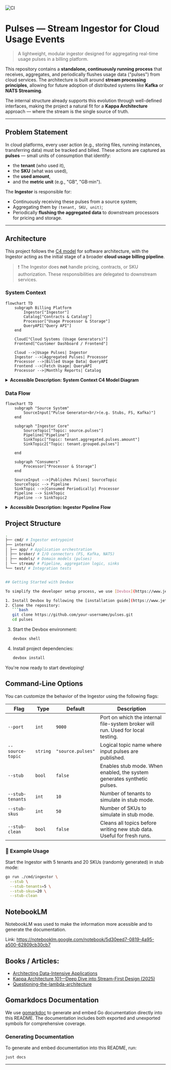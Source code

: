 ![CI](https://github.com/goriok/pulses/actions/workflows/build.yml/badge.svg)

# Pulses — Stream Ingestor for Cloud Usage Events

> A lightweight, modular ingestor designed for aggregating real-time usage pulses in a billing platform.

This repository contains a **standalone, continuously running process** that receives, aggregates, and periodically flushes usage data ("pulses") from cloud services. The architecture is built around **stream processing principles**, allowing for future adoption of distributed systems like **Kafka** or **NATS Streaming**.

The internal structure already supports this evolution through well-defined interfaces, making the project a natural fit for a **Kappa Architecture** approach — where the stream is the single source of truth.

---

## Problem Statement

In cloud platforms, every user action (e.g., storing files, running instances, transferring data) must be tracked and billed. These actions are captured as **pulses** — small units of consumption that identify:

- the **tenant** (who used it),
- the **SKU** (what was used),
- the **used amount**,
- and the **metric unit** (e.g., "GB", "GB·min").

The **Ingestor** is responsible for:

- Continuously receiving these pulses from a source system;
- Aggregating them by `(tenant, SKU, unit)`;
- Periodically **flushing the aggregated data** to downstream processors for pricing and storage.

---

## Architecture

This project follows the [C4 model](https://c4model.com) for software architecture, with the Ingestor acting as the initial stage of a broader **cloud usage billing pipeline**.

> ❗ The Ingestor does **not** handle pricing, contracts, or SKU authorization. These responsibilities are delegated to downstream services.

### System Context

```mermaid
flowchart TD
    subgraph Billing Platform
        Ingestor["Ingestor"]
        Catalog["Contracts & Catalog"]
        Processor["Usage Processor & Storage"]
        QueryAPI["Query API"]
    end

    Cloud["Cloud Systems (Usage Generators)"]
    Frontend["Customer Dashboard / Frontend"]

    Cloud -->|Usage Pulses| Ingestor
    Ingestor -->|Aggregated Pulses| Processor
    Processor -->|Billed Usage Data| QueryAPI
    Frontend -->|Fetch Usage| QueryAPI
    Processor -->|Monthly Reports| Catalog
```

<details> <summary><strong> Accessible Description: System Context C4 Model Diagram</strong></summary>

    Cloud Systems generate usage pulses and send them to the Ingestor.

    The Ingestor aggregates the pulses and forwards them to the Usage Processor & Storage.

    The Processor converts the data into billed usage, which is exposed through the Query API.

    The Frontend Dashboard queries the Query API to fetch usage data for customers.

    The Processor also produces Monthly Reports sent to the Contracts & Catalog, which manages usage plans and contractual logic.

</details>

### Data Flow

```mermaid
flowchart TD
    subgraph "Source System"
        SourceInput["Pulse Generator<br/>(e.g. Stubs, FS, Kafka)"]
    end

    subgraph "Ingestor Core"
        SourceTopic["Topic: source.pulses"]
        Pipeline["Pipeline"]
        SinkTopic["Topic: tenant.aggregated.pulses.amount"]
        SinkTopic2["Topic: tenant.grouped.pulses"]

    end

    subgraph "Consumers"
        Processor["Processor & Storage"]
    end

    SourceInput -->|Publishes Pulses| SourceTopic
    SourceTopic --> Pipeline
    SinkTopic -->|Consumed Periodically| Processor
    Pipeline --> SinkTopic
    Pipeline --> SinkTopic2
```

<details> <summary><strong>Accessible Description: Ingestor Pipeline Flow</strong></summary>

    A Pulse Generator (like a stub, file system, or Kafka source) produces usage pulses and publishes them to the topic source.pulses.

    The Ingestor Pipeline reads from this source topic.

    It processes the incoming data and writes results to two output topics:

        tenant.aggregated.pulses.amount: used for consumption by the Processor & Storage.

        tenant.grouped.pulses: for other use cases (e.g., grouping or analytics).

    The Processor periodically consumes data from the aggregated.pulses.amount topic for billing and storage.

</details>

## Project Structure

````bash
.
├── cmd/ # Ingestor entrypoint
├── internal/
│ ├── app/ # Application orchestration
│ ├── broker/ # I/O connectors (FS, Kafka, NATS)
│ ├── models/ # Domain models (pulses)
│ └── stream/ # Pipeline, aggregation logic, sinks
└── test/ # Integration tests


## Getting Started with Devbox

To simplify the developer setup process, we use [Devbox](https://www.jetpack.io/devbox/). Follow these steps to get started:

1. Install Devbox by following the [installation guide](https://www.jetpack.io/devbox/docs/install/).
2. Clone the repository:
   ```bash
   git clone https://github.com/your-username/pulses.git
   cd pulses
````

3. Start the Devbox environment:
   ```bash
   devbox shell
   ```
4. Install project dependencies:
   ```bash
   devbox install
   ```

You're now ready to start developing!

## Command-Line Options

You can customize the behavior of the Ingestor using the following flags:

| Flag             | Type     | Default           | Description                                                                     |
| ---------------- | -------- | ----------------- | ------------------------------------------------------------------------------- |
| `--port`         | `int`    | `9000`            | Port on which the internal file-system broker will run. Used for local testing. |
| `--source-topic` | `string` | `"source.pulses"` | Logical topic name where input pulses are published.                            |
| `--stub`         | `bool`   | `false`           | Enables stub mode. When enabled, the system generates synthetic pulses.         |
| `--stub-tenants` | `int`    | `10`              | Number of tenants to simulate in stub mode.                                     |
| `--stub-skus`    | `int`    | `50`              | Number of SKUs to simulate in stub mode.                                        |
| `--stub-clean`   | `bool`   | `false`           | Cleans all topics before writing new stub data. Useful for fresh runs.          |

### 🧪 Example Usage

Start the Ingestor with 5 tenants and 20 SKUs (randomly generated) in stub mode:

```bash
go run ./cmd/ingestor \
  --stub \
  --stub-tenants=5 \
  --stub-skus=20 \
  --stub-clean
```

## NotebookLM

NotebookLM was used to make the information more acessible and to generate the documentation.

Link: https://notebooklm.google.com/notebook/5d30eed7-0819-4a95-a500-62809cb30cb7

## Books / Articles:

- [Architecting Data-Intensive Applications](https://www.oreilly.com/library/view/architecting-data-intensive-applications/9781786465092/)
- [Kappa Architecture 101—Deep Dive into Stream-First Design (2025)](https://www.chaosgenius.io/blog/kappa-architecture/)
- [Questioning-the-lambda-architecture](https://www.oreilly.com/radar/questioning-the-lambda-architecture/)

## Gomarkdocs Documentation

We use [gomarkdoc](https://github.com/princjef/gomarkdoc) to generate and embed Go documentation directly into this README. The documentation includes both exported and unexported symbols for comprehensive coverage.

### Generating Documentation

To generate and embed documentation into this README, run:

```bash
just docs
```

---

<!-- gomarkdoc:embed:start -->

<!-- gomarkdoc:embed:end -->
